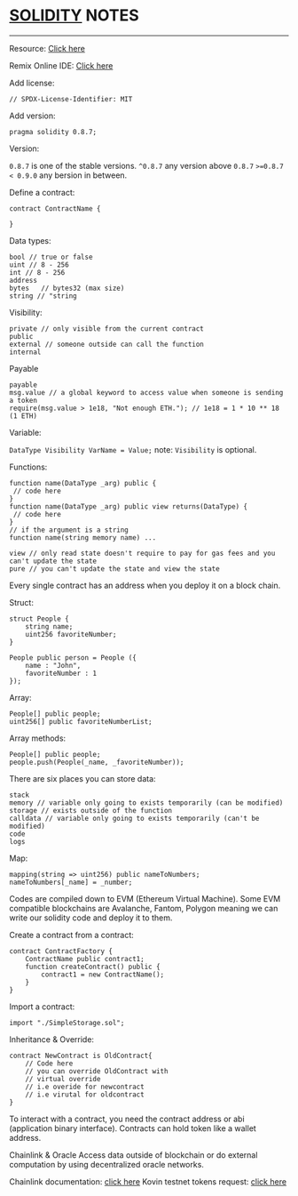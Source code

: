 # [SOLIDITY](https://docs.soliditylang.org/en/v0.8.14/) NOTES
***
Resource: [Click here](https://www.youtube.com/watch?v=gyMwXuJrbJQ&t=9165s&ab_channel=freeCodeCamp.org)

Remix Online IDE: [Click here](https://remix.ethereum.org/)

Add license:
```
// SPDX-License-Identifier: MIT
```

Add version:
```SOL
pragma solidity 0.8.7;
```

Version:

`0.8.7` is one of the stable versions.
`^0.8.7` any version above `0.8.7`
`>=0.8.7 < 0.9.0` any bersion in between.

Define a contract:
```SOL
contract ContractName {

}
```

Data types:
```SOL
bool // true or false
uint // 8 - 256
int // 8 - 256
address
bytes   // bytes32 (max size)
string // "string
```

Visibility:
```SOL
private // only visible from the current contract 
public
external // someone outside can call the function
internal
```

Payable
```SOL
payable
msg.value // a global keyword to access value when someone is sending a token
require(msg.value > 1e18, "Not enough ETH."); // 1e18 = 1 * 10 ** 18 (1 ETH)
```

Variable:

`DataType Visibility VarName = Value;`
note: `Visibility` is optional.


Functions:
```SOL
function name(DataType _arg) public {
 // code here
}
function name(DataType _arg) public view returns(DataType) {
 // code here
}
// if the argument is a string
function name(string memory name) ...
```

```SOL
view // only read state doesn't require to pay for gas fees and you can't update the state
pure // you can't update the state and view the state
```

Every single contract has an address when you deploy it on a block chain.

Struct:
```SOL
struct People {
    string name;
    uint256 favoriteNumber;
}

People public person = People ({
    name : "John",
    favoriteNumber : 1
});
```
Array:
```SOL
People[] public people;
uint256[] public favoriteNumberList;
```
Array methods:
```SOL
People[] public people;
people.push(People(_name, _favoriteNumber));
```

There are six places you can store data:
```SOL
stack
memory // variable only going to exists temporarily (can be modified)
storage // exists outside of the function
calldata // variable only going to exists temporarily (can't be modified)
code
logs
```

Map:
```SOL
mapping(string => uint256) public nameToNumbers;
nameToNumbers[_name] = _number;
```

Codes are compiled down to EVM (Ethereum Virtual Machine). Some EVM compatible blockchains are Avalanche, Fantom, Polygon meaning we can write our solidity code and deploy it to them.

Create a contract from a contract:
```SOL
contract ContractFactory {
    ContractName public contract1;
    function createContract() public {
        contract1 = new ContractName();
    }
}
```

Import a contract:
```SOL
import "./SimpleStorage.sol";
```
Inheritance & Override:
```SOL
contract NewContract is OldContract{
    // Code here
    // you can override OldContract with 
    // virtual override
    // i.e overide for newcontract
    // i.e virutal for oldcontract
}
```

To interact with a contract, you need the contract address or abi (application binary interface). 
Contracts can hold token like a wallet address.

Chainlink & Oracle
Access data outside of blockchain or do external computation by using decentralized oracle networks.

Chainlink documentation: [click here](https://docs.chain.link/)
Kovin testnet tokens request: [click here](https://faucets.chain.link/kovan)

